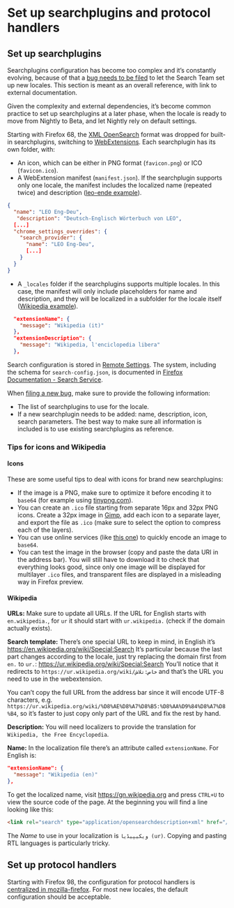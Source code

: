 # Set up searchplugins and protocol handlers

<!-- toc -->

## Set up searchplugins

Searchplugins configuration has become too complex and it’s constantly evolving, because of that a [bug needs to be filed](https://bugzilla.mozilla.org/enter_bug.cgi?product=Firefox&component=Search) to let the Search Team set up new locales. This section is meant as an overall reference, with link to external documentation.

Given the complexity and external dependencies, it’s become common practice to set up searchplugins at a later phase, when the locale is ready to move from Nightly to Beta, and let Nightly rely on default settings.

Starting with Firefox 68, the [XML OpenSearch](https://developer.mozilla.org/en-US/docs/Web/OpenSearch) format was dropped for built-in searchplugins, switching to [WebExtensions](https://searchfox.org/mozilla-central/source/browser/components/search/extensions). Each searchplugin has its own folder, with:
* An icon, which can be either in PNG format (`favicon.png`) or ICO (`favicon.ico`).
* A WebExtension manifest (`manifest.json`). If the searchplugin supports only one locale, the manifest includes the localized name (repeated twice) and description ([leo-ende example](https://searchfox.org/mozilla-central/rev/a78233c11a6baf2c308fbed17eb16c6e57b6a2ac/browser/components/search/extensions/leo_ende_de/manifest.json)).

```JSON
{
  "name": "LEO Eng-Deu",
   "description": "Deutsch-Englisch Wörterbuch von LEO",
  [...]
  "chrome_settings_overrides": {
    "search_provider": {
      "name": "LEO Eng-Deu",
      [...]
    }
  }
}
```

* A `_locales` folder if the searchplugins supports multiple locales. In this case, the manifest will only include placeholders for name and description, and they will be localized in a subfolder for the locale itself ([Wikipedia example](https://searchfox.org/mozilla-central/rev/a78233c11a6baf2c308fbed17eb16c6e57b6a2ac/browser/components/search/extensions/wikipedia/_locales/it/messages.json)).

```JSON
  "extensionName": {
    "message": "Wikipedia (it)"
  },
  "extensionDescription": {
    "message": "Wikipedia, l'enciclopedia libera"
  },
```

Search configuration is stored in [Remote Settings](https://firefox.settings.services.mozilla.com/v1/buckets/main/collections/search-config/records). The system, including the schema for `search-config.json`, is documented in [Firefox Documentation - Search Service](https://firefox-source-docs.mozilla.org/toolkit/search/index.html).

When [filing a new bug](https://bugzilla.mozilla.org/enter_bug.cgi?product=Firefox&component=Search), make sure to provide the following information:
* The list of searchplugins to use for the locale.
* If a new searchplugin needs to be added: name, description, icon, search parameters. The best way to make sure all information is included is to use existing searchplugins as reference.

### Tips for icons and Wikipedia

#### Icons

These are some useful tips to deal with icons for brand new searchplugins:
* If the image is a PNG, make sure to optimize it before encoding it to `base64` (for example using [tinypng.com](https://tinypng.com/)).
* You can create an `.ico` file starting from separate 16px and 32px PNG icons. Create a 32px image in [Gimp](https://www.gimp.org/), add each icon to a separate layer, and export the file as `.ico` (make sure to select the option to compress each of the layers).
* You can use online services (like [this one](http://freeonlinetools24.com/base64-image)) to quickly encode an image to `base64`.
* You can test the image in the browser (copy and paste the data URI in the address bar). You will still have to download it to check that everything looks good, since only one image will be displayed for multilayer `.ico` files, and transparent files are displayed in a misleading way in Firefox preview.

#### Wikipedia

**URLs:** Make sure to update all URLs. If the URL for English starts with `en.wikipedia.`, for `ur` it should start with `ur.wikipedia.` (check if the domain actually exists).

**Search template:** There’s one special URL to keep in mind, in English it’s https://en.wikipedia.org/wiki/Special:Search
It’s particular because the last part changes according to the locale, just try replacing the domain first from `en.` to `ur.`: https://ur.wikipedia.org/wiki/Special:Search
You’ll notice that it redirects to `https://ur.wikipedia.org/wiki/خاص:تلاش` and that’s the URL you need to use in the webextension.

You can’t copy the full URL from the address bar since it will encode UTF-8 characters, e.g. `https://ur.wikipedia.org/wiki/%D8%AE%D8%A7%D8%B5:%D8%AA%D9%84%D8%A7%D8%B4`, so it’s faster to just copy only part of the URL and fix the rest by hand.

**Description:** You will need localizers to provide the translation for `Wikipedia, the Free Encyclopedia`.

**Name:** In the localization file there’s an attribute called `extensionName`. For English is:

```JSON
"extensionName": {
  "message": "Wikipedia (en)"
},
```

To get the localized name, visit https://gn.wikipedia.org and press `CTRL+U` to view the source code of the page. At the beginning you will find a line looking like this:

```HTML
<link rel="search" type="application/opensearchdescription+xml" href="/w/opensearch_desc.php" title="ویکیپیڈیا (ur)"/>
```

The *Name* to use in your localization is `ویکیپیڈیا (ur)`. Copying and pasting RTL languages is particularly tricky.

## Set up protocol handlers

Starting with Firefox 98, the configuration for protocol handlers is [centralized in mozilla-firefox](https://searchfox.org/mozilla-central/source/uriloader/exthandler/HandlerList.sys.mjs). For most new locales, the default configuration should be acceptable.
